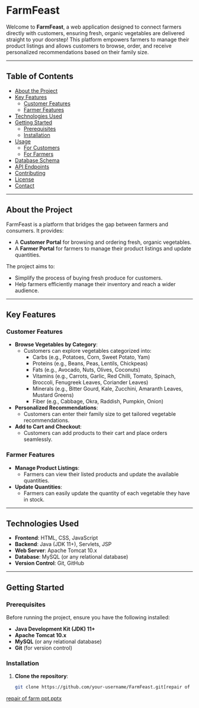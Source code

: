 # FarmFeast

Welcome to **FarmFeast**, a web application designed to connect farmers directly with customers, ensuring fresh, organic vegetables are delivered straight to your doorstep! This platform empowers farmers to manage their product listings and allows customers to browse, order, and receive personalized recommendations based on their family size.

---

## Table of Contents
- [About the Project](#about-the-project)
- [Key Features](#key-features)
  - [Customer Features](#customer-features)
  - [Farmer Features](#farmer-features)
- [Technologies Used](#technologies-used)
- [Getting Started](#getting-started)
  - [Prerequisites](#prerequisites)
  - [Installation](#installation)
- [Usage](#usage)
  - [For Customers](#for-customers)
  - [For Farmers](#for-farmers)
- [Database Schema](#database-schema)
- [API Endpoints](#api-endpoints)
- [Contributing](#contributing)
- [License](#license)
- [Contact](#contact)

---

## About the Project
FarmFeast is a platform that bridges the gap between farmers and consumers. It provides:
- A **Customer Portal** for browsing and ordering fresh, organic vegetables.
- A **Farmer Portal** for farmers to manage their product listings and update quantities.

The project aims to:
- Simplify the process of buying fresh produce for customers.
- Help farmers efficiently manage their inventory and reach a wider audience.

---

## Key Features

### Customer Features
- **Browse Vegetables by Category**:
  - Customers can explore vegetables categorized into:
    - Carbs (e.g., Potatoes, Corn, Sweet Potato, Yam)
    - Proteins (e.g., Beans, Peas, Lentils, Chickpeas)
    - Fats (e.g., Avocado, Nuts, Olives, Coconuts)
    - Vitamins (e.g., Carrots, Garlic, Red Chilli, Tomato, Spinach, Broccoli, Fenugreek Leaves, Coriander Leaves)
    - Minerals (e.g., Bitter Gourd, Kale, Zucchini, Amaranth Leaves, Mustard Greens)
    - Fiber (e.g., Cabbage, Okra, Raddish, Pumpkin, Onion)
- **Personalized Recommendations**:
  - Customers can enter their family size to get tailored vegetable recommendations.
- **Add to Cart and Checkout**:
  - Customers can add products to their cart and place orders seamlessly.

### Farmer Features
- **Manage Product Listings**:
  - Farmers can view their listed products and update the available quantities.
- **Update Quantities**:
  - Farmers can easily update the quantity of each vegetable they have in stock.

---

## Technologies Used
- **Frontend**: HTML, CSS, JavaScript
- **Backend**: Java (JDK 11+), Servlets, JSP
- **Web Server**: Apache Tomcat 10.x
- **Database**: MySQL (or any relational database)
- **Version Control**: Git, GitHub

---

## Getting Started

### Prerequisites
Before running the project, ensure you have the following installed:
- **Java Development Kit (JDK) 11+**
- **Apache Tomcat 10.x**
- **MySQL** (or any relational database)
- **Git** (for version control)

### Installation
1. **Clone the repository**:
   ```bash
   git clone https://github.com/your-username/FarmFeast.git[repair of farm ppt.pptx](https://github.com/user-attachments/files/19264656/repair.of.farm.ppt.pptx)
[repair of farm ppt.pptx](https://github.com/user-attachments/files/19264681/repair.of.farm.ppt.pptx)

